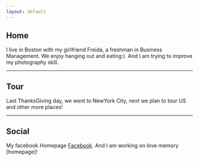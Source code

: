 ```yaml
---
layout: default
---
```


## Home

I live in Boston with my girlfriend Freida, a freshman in Business Management. We enjoy hanging out and eating:). And I am trying to improve my photography skill. 

---

## Tour

Last ThanksGiving day, we went to NewYork City, next we plan to tour US and other more places!

---

## Social

My facebook Homepage [Facebook](https://www.facebook.com/).
And I am working on love memory [homepage]!


